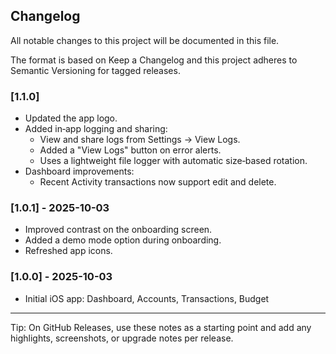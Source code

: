 ## Changelog

All notable changes to this project will be documented in this file.

The format is based on Keep a Changelog and this project adheres to Semantic Versioning for tagged releases.

 ### [1.1.0]
- Updated the app logo.
- Added in‑app logging and sharing:
  - View and share logs from Settings → View Logs.
  - Added a "View Logs" button on error alerts.
  - Uses a lightweight file logger with automatic size‑based rotation.
- Dashboard improvements:
  - Recent Activity transactions now support edit and delete.

### [1.0.1] - 2025-10-03
- Improved contrast on the onboarding screen.
- Added a demo mode option during onboarding.
- Refreshed app icons.

### [1.0.0] - 2025-10-03
- Initial iOS app: Dashboard, Accounts, Transactions, Budget

---

Tip: On GitHub Releases, use these notes as a starting point and add any highlights, screenshots, or upgrade notes per release.


